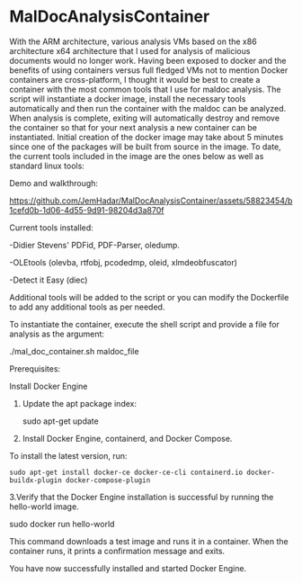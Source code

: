# MalDocAnalysisContainer
With the ARM architecture, various analysis VMs based on the x86 architecture x64 architecture that I used for analysis of malicious documents would no longer work. Having been exposed to docker and the benefits of using containers versus full fledged VMs not to mention Docker containers are cross-platform, I thought it would be best to create a container with the most common tools that I use for maldoc analysis. The script will instantiate a docker image, install the necessary tools automatically and then run the container with the maldoc can be analyzed. When analysis is complete, exiting will automatically destroy and remove the container so that for your next analysis a new container can be instantiated. Initial creation of the docker image may take about 5 minutes since one of the packages will be built from source in the image. To date, the current tools included in the image are the ones below as well as standard linux tools:

Demo and walkthrough:


https://github.com/JemHadar/MalDocAnalysisContainer/assets/58823454/b1cefd0b-1d06-4d55-9d91-98204d3a870f



 Current tools installed:

 -Didier Stevens' PDFid, PDF-Parser, oledump.
 

 -OLEtools (olevba, rtfobj, pcodedmp, oleid, xlmdeobfuscator)
 

 -Detect it Easy (diec)

 Additional tools will be added to the script or you can modify the Dockerfile to add any additional tools as per needed.


 To instantiate the container, execute the shell script and provide a file for analysis as the argument:


 ./mal_doc_container.sh maldoc_file


Prerequisites:

Install Docker Engine

1. Update the apt package index:

	sudo apt-get update


2. Install Docker Engine, containerd, and Docker Compose.

 
To install the latest version, run:


 	sudo apt-get install docker-ce docker-ce-cli containerd.io docker-buildx-plugin docker-compose-plugin


3.Verify that the Docker Engine installation is successful by running the hello-world image.


 sudo docker run hello-world


This command downloads a test image and runs it in a container. When the container runs, it prints a confirmation message and exits.

You have now successfully installed and started Docker Engine. 	
